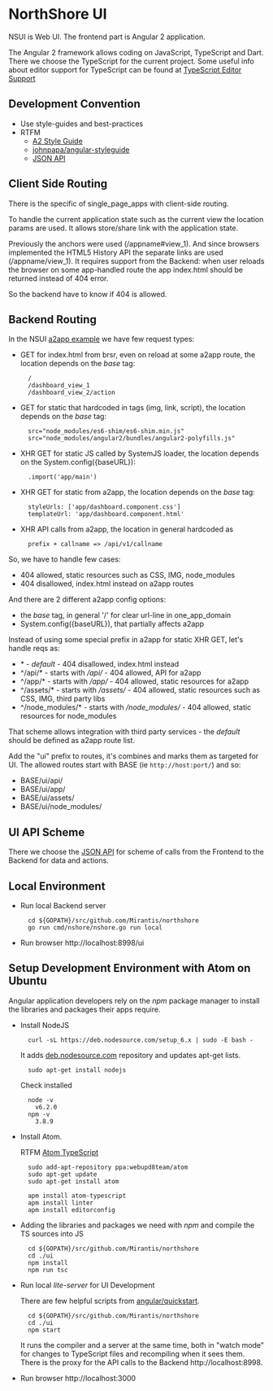 NorthShore UI
=============

NSUI is Web UI.
The frontend part is Angular 2 application.

The Angular 2 framework allows coding on JavaScript, TypeScript and Dart.
There we choose the TypeScript for the current project.
Some useful info about editor support for TypeScript can be found at
[TypeScript Editor Support](https://github.com/Microsoft/TypeScript/wiki/TypeScript-Editor-Support)


Development Convention
----------------------

* Use style-guides and best-practices
* RTFM
  - [A2 Style Guide](https://angular.io/docs/ts/latest/guide/style-guide.html)
  - [johnpapa/angular-styleguide](https://github.com/johnpapa/angular-styleguide)
  - [JSON API](http://jsonapi.org/)


Client Side Routing
-------------------

There is the specific of single_page_apps with client-side routing.

To handle the current application state such as the current view the location
params are used. It allows store/share link with the application state.

Previously the anchors were used (/appname#view_1). And since browsers
implemented the HTML5 History API the separate links are used (/appname/view_1).
It requires support from the Backend: when user reloads the browser on some
app-handled route the app index.html should be returned instead of 404 error.

So the backend have to know if 404 is allowed.


Backend Routing
---------------

In the NSUI
[a2app example](https://github.com/johnpapa/angular2-tour-of-heroes/blob/master/index.html)
we have few request types:

- GET for index.html from brsr, even on reload at some a2app route,
  the location depends on the _base_ tag:

        /
        /dashboard_view_1
        /dashboard_view_2/action

- GET for static that hardcoded in tags (img, link, script),
  the location depends on the _base_ tag:

        src="node_modules/es6-shim/es6-shim.min.js"
        src="node_modules/angular2/bundles/angular2-polyfills.js"

- XHR GET for static JS called by SystemJS loader, the location depends on
  the System.config({baseURL}):

        .import('app/main')

- XHR GET for static from a2app, the location depends on the _base_ tag:

        styleUrls: ['app/dashboard.component.css']
        templateUrl: 'app/dashboard.component.html'

- XHR API calls from a2app, the location in general hardcoded as

        prefix + callname => /api/v1/callname


So, we have to handle few cases:

- 404 allowed, static resources such as CSS, IMG, node_modules
- 404 disallowed, index.html instead on a2app routes

And there are 2 different a2app config options:

- the _base_ tag, in general '/' for clear url-line in one_app_domain
- System.config({baseURL}), that partially affects a2app

Instead of using some special prefix in a2app for static XHR GET,
let's handle reqs as:

- \* - _default_ - 404 disallowed, index.html instead
- ^/api/* - starts with _/api/_ - 404 allowed, API for a2app
- ^/app/* - starts with _/app/_ - 404 allowed, static resources for a2app
- ^/assets/* - starts with _/assets/_ - 404 allowed, static resources
  such as CSS, IMG, third party libs
- ^/node_modules/* - starts with _/node_modules/_ - 404 allowed,
  static resources for node_modules

That scheme allows integration with third party services - the _default_
should be defined as a2app route list.

Add the "ui" prefix to routes, it's combines and marks them as targeted for UI.
The allowed routes start with BASE (ie `http://host:port/`) and so:

- BASE/ui/api/
- BASE/ui/app/
- BASE/ui/assets/
- BASE/ui/node_modules/


UI API Scheme
-------------

There we choose the [JSON API](http://jsonapi.org/) for scheme of calls from
the Frontend to the Backend for data and actions.


Local Environment
-----------------

* Run local Backend server

        cd ${GOPATH}/src/github.com/Mirantis/northshore
        go run cmd/nshore/nshore.go run local

* Run browser http://localhost:8998/ui


Setup Development Environment with Atom on Ubuntu
-------------------------------------------------

Angular application developers rely on the _npm_ package manager
to install the libraries and packages their apps require.

* Install NodeJS

        curl -sL https://deb.nodesource.com/setup_6.x | sudo -E bash -

    It adds [deb.nodesource.com](https://deb.nodesource.com/node_6.x) repository
    and updates apt-get lists.

        sudo apt-get install nodejs

    Check installed

        node -v
          v6.2.0
        npm -v
          3.8.9

* Install Atom.

  RTFM [Atom TypeScript](https://atom.io/packages/atom-typescript)

        sudo add-apt-repository ppa:webupd8team/atom
        sudo apt-get update
        sudo apt-get install atom

        apm install atom-typescript
        apm install linter
        apm install editorconfig

* Adding the libraries and packages we need with _npm_
  and compile the TS sources into JS

        cd ${GOPATH}/src/github.com/Mirantis/northshore
        cd ./ui
        npm install
        npm run tsc

* Run local _lite-server_ for UI Development

  There are few helpful scripts from
  [angular/quickstart](https://angular.io/docs/ts/latest/quickstart.html#!#config-files).

        cd ${GOPATH}/src/github.com/Mirantis/northshore
        cd ./ui
        npm start

  It runs the compiler and a server at the same time, both in "watch mode" for
  changes to TypeScript files and recompiling when it sees them.
  There is the proxy for the API calls to the Backend http://localhost:8998.

* Run browser http://localhost:3000
